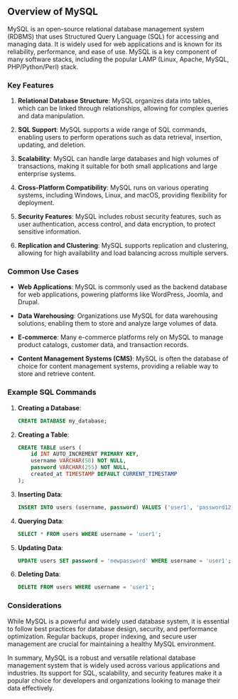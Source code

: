 ## Overview of MySQL

MySQL is an open-source relational database management system (RDBMS) that uses Structured Query Language (SQL) for accessing and managing data. It is widely used for web applications and is known for its reliability, performance, and ease of use. MySQL is a key component of many software stacks, including the popular LAMP (Linux, Apache, MySQL, PHP/Python/Perl) stack.

### Key Features

1. **Relational Database Structure**: MySQL organizes data into tables, which can be linked through relationships, allowing for complex queries and data manipulation.

2. **SQL Support**: MySQL supports a wide range of SQL commands, enabling users to perform operations such as data retrieval, insertion, updating, and deletion.

3. **Scalability**: MySQL can handle large databases and high volumes of transactions, making it suitable for both small applications and large enterprise systems.

4. **Cross-Platform Compatibility**: MySQL runs on various operating systems, including Windows, Linux, and macOS, providing flexibility for deployment.

5. **Security Features**: MySQL includes robust security features, such as user authentication, access control, and data encryption, to protect sensitive information.

6. **Replication and Clustering**: MySQL supports replication and clustering, allowing for high availability and load balancing across multiple servers.

### Common Use Cases

- **Web Applications**: MySQL is commonly used as the backend database for web applications, powering platforms like WordPress, Joomla, and Drupal.

- **Data Warehousing**: Organizations use MySQL for data warehousing solutions, enabling them to store and analyze large volumes of data.

- **E-commerce**: Many e-commerce platforms rely on MySQL to manage product catalogs, customer data, and transaction records.

- **Content Management Systems (CMS)**: MySQL is often the database of choice for content management systems, providing a reliable way to store and retrieve content.

### Example SQL Commands

1. **Creating a Database**:
   ```sql
   CREATE DATABASE my_database;
   ```

2. **Creating a Table**:
   ```sql
   CREATE TABLE users (
       id INT AUTO_INCREMENT PRIMARY KEY,
       username VARCHAR(50) NOT NULL,
       password VARCHAR(255) NOT NULL,
       created_at TIMESTAMP DEFAULT CURRENT_TIMESTAMP
   );
   ```

3. **Inserting Data**:
   ```sql
   INSERT INTO users (username, password) VALUES ('user1', 'password123');
   ```

4. **Querying Data**:
   ```sql
   SELECT * FROM users WHERE username = 'user1';
   ```

5. **Updating Data**:
   ```sql
   UPDATE users SET password = 'newpassword' WHERE username = 'user1';
   ```

6. **Deleting Data**:
   ```sql
   DELETE FROM users WHERE username = 'user1';
   ```

### Considerations

While MySQL is a powerful and widely used database system, it is essential to follow best practices for database design, security, and performance optimization. Regular backups, proper indexing, and secure user management are crucial for maintaining a healthy MySQL environment.

In summary, MySQL is a robust and versatile relational database management system that is widely used across various applications and industries. Its support for SQL, scalability, and security features make it a popular choice for developers and organizations looking to manage their data effectively.